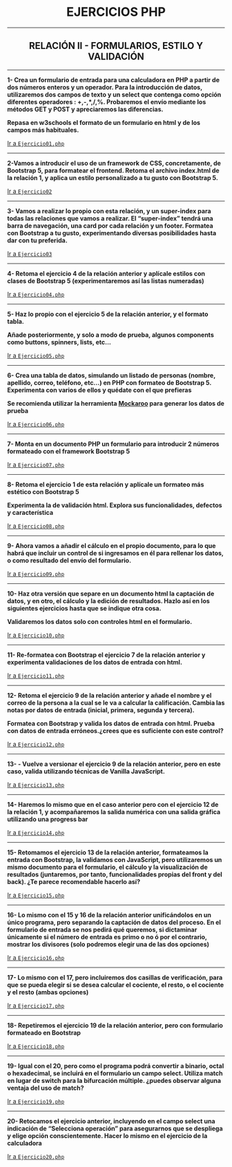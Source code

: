 <center>

# EJERCICIOS PHP
</center>

-----

<center> 

## RELACIÓN II - FORMULARIOS, ESTILO Y VALIDACIÓN
</center>

-----

**1- Crea un formulario de entrada para una calculadora en PHP a partir de dos números enteros y un operador. Para la introducción de datos, utilizaremos dos campos de texto y un select que contenga como opción diferentes operadores : +,-,*,/,%. Probaremos el envío mediante los métodos GET y POST y apreciaremos las diferencias.**

**Repasa en w3schools el formato de un formulario en html y de los campos más habituales.**

[Ir a `Ejercicio01.php`](https://github.com/jpossua/DWES/blob/main/relacion2/Ejercicio01.php)

-----

**2-Vamos a introducir el uso de un framework de CSS, concretamente, de Bootstrap 5, para formatear el frontend. Retoma el archivo index.html de la relación 1, y aplica un estilo personalizado a tu gusto con Bootstrap 5.**

[Ir a `Ejercicio02`](https://github.com/jpossua/DWES/blob/main/relacion1/index.html)

-----

**3-  Vamos a realizar lo propio con esta relación, y un super-index para todas las relaciones que vamos a realizar. El “super-index” tendrá una barra de navegación, una card por cada relación y un footer. Formatea con Bootstrap a tu gusto, experimentando diversas posibilidades hasta dar con tu preferida.**

[Ir a `Ejercicio03`](https://github.com/jpossua/DWES/blob/main/index.html)

-----

**4- Retoma el ejercicio 4 de la relación anterior y aplícale estilos con clases de Bootstrap 5 (experimentaremos así las listas numeradas)**

[Ir a `Ejercicio04.php`](https://github.com/jpossua/DWES/blob/main/relacion2/Ejercicio04.php)

-----

 **5- Haz lo propio con el ejercicio 5 de la relación anterior, y el formato tabla.**

**Añade posteriormente, y solo a modo de prueba, algunos components como buttons, spinners, lists, etc...**

[Ir a `Ejercicio05.php`](https://github.com/jpossua/DWES/blob/main/relacion2/Ejercicio05.php)

-----

 **6- Crea una tabla de datos, simulando un listado de personas (nombre, apellido, correo, teléfono, etc…) en PHP con formateo de Bootstrap 5. Experimenta con varios de ellos y quédate con el que prefieras**

**Se recomienda utilizar la herramienta [Mockaroo](https://www.mockaroo.com/) para generar los datos de prueba**

[Ir a `Ejercicio06.php`](https://github.com/jpossua/DWES/blob/main/relacion2/Ejercicio06.php)

-----

**7- Monta en un documento PHP un formulario para introducir 2 números formateado con el framework Bootstrap 5**

[Ir a `Ejercicio07.php`](https://github.com/jpossua/DWES/blob/main/relacion2/Ejercicio07.php)

-----

**8- Retoma el ejercicio 1 de esta relación y aplícale un formateo más estético con Bootstrap 5**

**Experimenta la de validación html. Explora sus funcionalidades, defectos y característica**

[Ir a `Ejercicio08.php`](https://github.com/jpossua/DWES/blob/main/relacion2/Ejercicio08.php)

-----

 **9- Ahora vamos a añadir el cálculo en el propio documento, para lo que habrá que incluir un control de si ingresamos en él para rellenar los datos, o como resultado del envío del formulario.**

[Ir a `Ejercicio09.php`](https://github.com/jpossua/DWES/blob/main/relacion2/Ejercicio09.php)

-----

**10- Haz otra versión que separe en un documento html la captación de datos, y en otro, el cálculo y la edición de resultados. Hazlo así en los siguientes ejercicios hasta que se indique otra cosa.**

**Validaremos los datos solo con controles html en el formulario.**

[Ir a `Ejercicio10.php`](https://github.com/jpossua/DWES/blob/main/relacion2/Ejercicio10.php)

-----

**11- Re-formatea con Bootstrap el ejercicio 7 de la relación anterior y experimenta validaciones de los datos de entrada con html.**

[Ir a `Ejercicio11.php`](https://github.com/jpossua/DWES/blob/main/relacion2/Ejercicio11.php)

-----

**12-  Retoma el ejercicio 9 de la relación anterior y añade el nombre y el correo de la persona a la cual se le va a calcular la calificación. Cambia las notas por datos de entrada (inicial, primera, segunda y tercera).**

**Formatea con Bootstrap y valida los datos de entrada con html. Prueba con datos de entrada erróneos.¿crees que es suficiente con este control?**

[Ir a `Ejercicio12.php`](https://github.com/jpossua/DWES/blob/main/relacion2/Ejercicio12.php)

-----

**13- - Vuelve a versionar el ejercicio 9 de la relación anterior, pero en este caso, valida utilizando técnicas de Vanilla JavaScript.**

[Ir a `Ejercicio13.php`](https://github.com/jpossua/DWES/blob/main/relacion2/Ejercicio13.php)

-----

**14- Haremos lo mismo que en el caso anterior pero con el ejercicio 12 de la relación 1, y acompañaremos la salida numérica con una salida gráfica utilizando una progress bar**

[Ir a `Ejercicio14.php`](https://github.com/jpossua/DWES/blob/main/relacion2/Ejercicio14.php)

-----

**15- Retomamos el ejercicio 13 de la relación anterior, formateamos la entrada con Bootstrap, la validamos con JavaScript, pero utilizaremos un mismo documento para el formulario, el cálculo y la visualización de resultados (juntaremos, por tanto, funcionalidades propias del front y del back). ¿Te parece recomendable hacerlo así?**

[Ir a `Ejercicio15.php`](https://github.com/jpossua/DWES/blob/main/relacion2/Ejercicio15.php)

-----

**16- Lo mismo con el 15 y 16 de la relación anterior unificándolos en un único programa, pero separando la captación de datos del proceso. En el formulario de entrada se nos pedirá qué queremos, si dictaminar únicamente si el número de entrada es primo o no ó por el contrario, mostrar los divisores (solo podremos elegir una de las dos opciones)**

[Ir a `Ejercicio16.php`](https://github.com/jpossua/DWES/blob/main/relacion2/Ejercicio16.php)

-----

**17- Lo mismo con el 17, pero incluiremos dos casillas de verificación, para que se pueda elegir si se desea calcular el cociente, el resto, o el cociente y el resto (ambas opciones)**

[Ir a `Ejercicio17.php`](https://github.com/jpossua/DWES/blob/main/relacion2/Ejercicio17.php)

-----

 **18- Repetiremos el ejercicio 19 de la relación anterior, pero con formulario formateado en Bootstrap**


[Ir a `Ejercicio18.php`](https://github.com/jpossua/DWES/blob/main/relacion2/Ejercicio18.php)

-----

**19- Igual con el 20, pero como el programa podrá convertir a binario, octal o hexadecimal, se incluirá en el formulario un campo select. Utiliza match en lugar de switch para la bifurcación múltiple. ¿puedes observar alguna ventaja del uso de match?**

[Ir a `Ejercicio19.php`](https://github.com/jpossua/DWES/blob/main/relacion2/Ejercicio19.php)

-----

**20- Retocamos el ejercicio anterior, incluyendo en el campo select una indicación de “Selecciona operación” para asegurarnos que se despliega y elige opción conscientemente. Hacer lo mismo en el ejercicio de la calculadora**

[Ir a `Ejercicio20.php`](https://github.com/jpossua/DWES/blob/main/relacion2/Ejercicio20.php)

